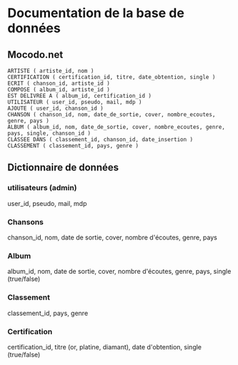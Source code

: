 # Documentation de la base de données

## Mocodo.net
```
ARTISTE ( artiste_id, nom )
CERTIFICATION ( certification_id, titre, date_obtention, single )
ECRIT ( chanson_id, artiste_id )
COMPOSE ( album_id, artiste_id )
EST DELIVREE A ( album_id, certification_id )
UTILISATEUR ( user_id, pseudo, mail, mdp )
AJOUTE ( user_id, chanson_id )
CHANSON ( chanson_id, nom, date_de_sortie, cover, nombre_ecoutes, genre, pays )
ALBUM ( album_id, nom, date_de_sortie, cover, nombre_ecoutes, genre, pays, single, chanson_id )
CLASSEE DANS ( classement_id, chanson_id, date_insertion )
CLASSEMENT ( classement_id, pays, genre )
```

## Dictionnaire de données

### utilisateurs (admin)
user_id, pseudo, mail, mdp

### Chansons
chanson_id, nom, date de sortie, cover, nombre d'écoutes, genre, pays

### Album
album_id, nom, date de sortie, cover, nombre d'écoutes, genre, pays, single (true/false)

### Classement
classement_id, pays, genre

### Certification
certification_id, titre (or, platine, diamant), date d'obtention, single (true/false)